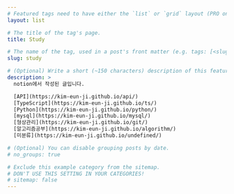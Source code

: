```yaml
---
# Featured tags need to have either the `list` or `grid` layout (PRO only).
layout: list

# The title of the tag's page.
title: Study

# The name of the tag, used in a post's front matter (e.g. tags: [<slug>]).
slug: study

# (Optional) Write a short (~150 characters) description of this featured tag.
description: >
  notion에서 작성된 글입니다.  

  [API](https://kim-eun-ji.github.io/api/)
  [TypeScript](https://kim-eun-ji.github.io/ts/)
  [Python](https://kim-eun-ji.github.io/python/)
  [mysql](https://kim-eun-ji.github.io/mysql/)
  [형상관리](https://kim-eun-ji.github.io/git/)
  [알고리즘공부](https://kim-eun-ji.github.io/algorithm/)
  [미분류](https://kim-eun-ji.github.io/undefined/)

# (Optional) You can disable grouping posts by date.
# no_groups: true

# Exclude this example category from the sitemap.
# DON'T USE THIS SETTING IN YOUR CATEGORIES!
# sitemap: false
---
```

